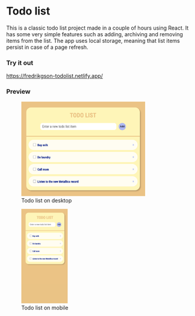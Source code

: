 # Todo list
This is a classic todo list project made in a couple of hours using React. It has some very simple features such as adding, archiving and removing items from the list. The app uses local storage, meaning that list items persist in case of a page refresh.

### Try it out
https://fredrikgson-todolist.netlify.app/

### Preview
<div>
  <figure>
    <img src="preview/desktop.png" height="250" title="Todo list on desktop">
    <figcaption>Todo list on desktop</figcaption>
  </figure>
  <figure>
    <img src="preview/mobile.png" height="250" title="Todo list on mobile">
    <figcaption>Todo list on mobile</figcaption>
  </figure>
</div>
